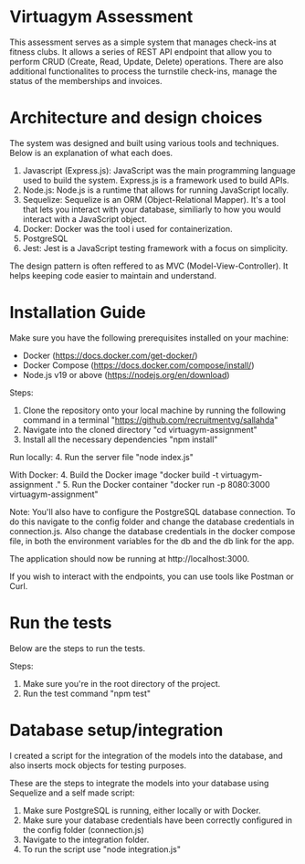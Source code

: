 # Virtuagym Assessment

This assessment serves as a simple system that manages check-ins at fitness clubs. It allows a series of REST API endpoint that allow you to perform CRUD (Create, Read, Update, Delete) operations.
There are also additional functionalites to process the turnstile check-ins, manage the status of the memberships and invoices.



# Architecture and design choices
The system was designed and built using various tools and techniques. Below is an explanation of what each does.

1. Javascript (Express.js): JavaScript was the main programming language used to build the system. Express.js is a framework used to build APIs. 
2. Node.js: Node.js is a runtime that allows for running JavaScript locally.
3. Sequelize: Sequelize is an ORM (Object-Relational Mapper). It's a tool that lets you interact with your database, similiarly to how you would interact with a JavaScript object.
4. Docker: Docker was the tool i used for containerization. 
5. PostgreSQL
6. Jest: Jest is a JavaScript testing framework with a focus on simplicity.

The design pattern is often reffered to as MVC (Model-View-Controller). It helps keeping code easier to maintain and understand.

# Installation Guide

Make sure you have the following prerequisites installed on your machine:

- Docker (https://docs.docker.com/get-docker/)
- Docker Compose (https://docs.docker.com/compose/install/)
- Node.js v19 or above (https://nodejs.org/en/download)

Steps:
1. Clone the repository onto your local machine by running the following command in a terminal "https://github.com/recruitmentvg/sallahda"
2. Navigate into the cloned directory "cd virtuagym-assignment"
3. Install all the necessary dependencies "npm install"

Run locally:
4. Run the server file "node index.js"

With Docker:
4. Build the Docker image "docker build -t virtuagym-assignment ."
5. Run the Docker container "docker run -p 8080:3000 virtuagym-assignment"

Note: You'll also have to configure the PostgreSQL database connection. To do this navigate to the config folder and change the database credentials in connection.js. Also change the database credentials in the docker compose file, in both the environment variables for the db and the db link for the app.

The application should now be running at http://localhost:3000.

If you wish to interact with the endpoints, you can use tools like Postman or Curl.

# Run the tests 

Below are the steps to run the tests.

Steps:
1. Make sure you're in the root directory of the project.
2. Run the test command "npm test"

# Database setup/integration

I created a script for the integration of the models into the database, and also inserts mock objects for testing purposes.

These are the steps to integrate the models into your database using Sequelize and a self made script:
1. Make sure PostgreSQL is running, either locally or with Docker.
2. Make sure your database credentials have been correctly configured in the config folder (connection.js)
3. Navigate to the integration folder.
4. To run the script use "node integration.js"





